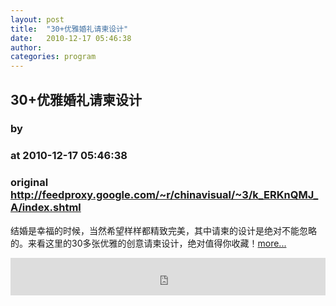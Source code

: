 ```yaml
---
layout: post
title:  "30+优雅婚礼请柬设计"
date:   2010-12-17 05:46:38
author: 
categories: program
---
```


## 30+优雅婚礼请柬设计
### by 
### at 2010-12-17 05:46:38
### original <http://feedproxy.google.com/~r/chinavisual/~3/k_ERKnQMJ_A/index.shtml>

结婚是幸福的时候，当然希望样样都精致完美，其中请柬的设计是绝对不能忽略的。来看这里的30多张优雅的创意请柬设计，绝对值得你收藏！<a href="http://c.chinavisual.com/2010/12/16/c74288/index.shtml">more...</a><p><iframe src="http://feedads.g.doubleclick.net/~ah/f/5pvdjufjm5rag96i0dvs8he5qc/468/60#http%3A%2F%2Fc.chinavisual.com%2F2010%2F12%2F16%2Fc74288%2Findex.shtml" width="100%" height="60" frameborder="0" scrolling="no" marginwidth="0" marginheight="0"></iframe></p><img src="http://feeds.feedburner.com/~r/chinavisual/~4/k_ERKnQMJ_A" height="1" width="1">